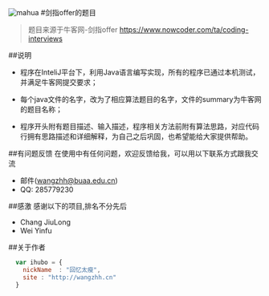 ![mahua](mahua-logo.jpg)
#剑指offer的题目


> 题目来源于牛客网-剑指offer  https://www.nowcoder.com/ta/coding-interviews



##说明

* 程序在InteliJ平台下，利用Java语言编写实现，所有的程序已通过本机测试，并满足牛客网提交要求；


* 每个java文件的名字，改为了相应算法题目的名字，文件的summary为牛客网的题目名称；


* 程序开头附有题目描述、输入描述，程序相关方法前附有算法思路，对应代码行拥有思路描述和详细解释，为自己之后巩固，也希望能给大家提供帮助。



##有问题反馈
在使用中有任何问题，欢迎反馈给我，可以用以下联系方式跟我交流

* 邮件(wangzhh@buaa.edu.cn)
* QQ: 285779230


##感激
感谢以下的项目,排名不分先后

* Chang JiuLong
* Wei Yinfu

##关于作者

```javascript
  var ihubo = {
    nickName  : "回忆太瘦",
    site : "http://wangzhh.cn"
  }
```
